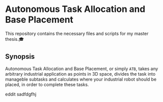 # Autonomous Task Allocation and Base Placement
This repository contains the necessary files and scripts for my master thesis.🎓

## Synopsis

Autonomous Task Allocation and Base Placement, or simply `ATB`, takes any arbitrary industrial application as points in 3D space, 
divides the task into manageble subtasks and calculates where your industrial robot should be placed, in order to complete these tasks.  

eddit
sadfdgfhj